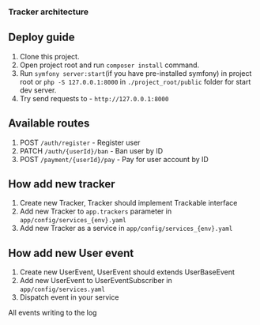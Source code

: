 ### Tracker architecture

## Deploy guide
1. Clone this project.
2. Open project root and run `composer install` command.
3. Run `symfony server:start`(if you have pre-installed symfony) in project root or `php -S 127.0.0.1:8000` in `./project_root/public` folder for start dev server.
4. Try send requests to - `http://127.0.0.1:8000`

## Available routes
1. POST `/auth/register` - Register user
2. PATCH `/auth/{userId}/ban` - Ban user by ID
3. POST `/payment/{userId}/pay` - Pay for user account by ID

## How add new tracker
1. Create new Tracker, Tracker should implement Trackable interface
2. Add new Tracker to `app.trackers` parameter in `app/config/services_{env}.yaml`
3. Add new Tracker as a service in `app/config/services_{env}.yaml`

## How add new User event
1. Create new UserEvent, UserEvent should extends UserBaseEvent
2. Add new UserEvent to UserEventSubscriber in `app/config/services.yaml`
3. Dispatch event in your service

All events writing to the log
